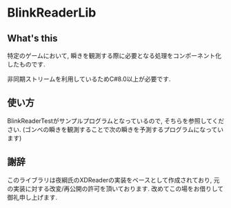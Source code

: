 # BlinkReaderLib

## What's this
特定のゲームにおいて, 瞬きを観測する際に必要となる処理をコンポーネント化したものです. 

非同期ストリームを利用しているためC#8.0以上が必要です.

## 使い方
BlinkReaderTestがサンプルプログラムとなっているので, そちらを参照してください. (ゴンベの瞬きを観測することで次の瞬きを予測するプログラムになっています)

## 謝辞
このライブラリは夜綱氏のXDReaderの実装をベースとして作成されており, 元の実装に対する改変/再公開の許可を頂いております. 改めてこの場をお借りして御礼申し上げます.